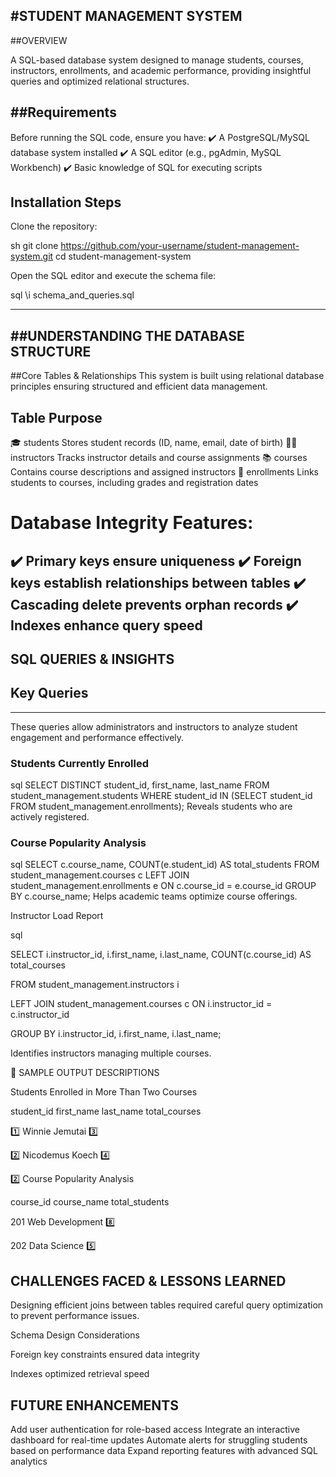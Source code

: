 #STUDENT MANAGEMENT SYSTEM 
---

##OVERVIEW

A SQL-based database system designed to manage students, courses, instructors, enrollments, and academic performance, providing insightful queries
and optimized relational structures.
 
##Requirements
---

Before running the SQL code, ensure you have: 
✔️ A PostgreSQL/MySQL database system installed 
✔️ A SQL editor (e.g., pgAdmin, MySQL Workbench) 
✔️ Basic knowledge of SQL for executing scripts

  ## Installation Steps
  Clone the repository:

sh
git clone https://github.com/your-username/student-management-system.git
cd student-management-system
 
  Open the SQL editor and execute the schema file:

sql
\i schema_and_queries.sql

---
 ##UNDERSTANDING THE DATABASE STRUCTURE
 ---
  ##Core Tables & Relationships
This system is built using relational database principles ensuring structured and efficient data management.

  Table	   Purpose
---
🎓 students	Stores student records (ID, name, email, date of birth)
👨‍🏫 instructors	Tracks instructor details and course assignments
📚 courses	Contains course descriptions and assigned instructors
📝 enrollments	Links students to courses, including grades and registration dates
 # Database Integrity Features:
✔️ Primary keys ensure uniqueness 
✔️ Foreign keys establish relationships between tables
✔️ Cascading delete prevents orphan records 
✔️ Indexes enhance query speed
---
## SQL QUERIES & INSIGHTS
## Key Queries
---
These queries allow administrators and instructors to analyze student engagement and performance effectively.

### Students Currently Enrolled

sql
SELECT DISTINCT student_id, first_name, last_name 
FROM student_management.students 
WHERE student_id IN (SELECT student_id FROM student_management.enrollments);
Reveals students who are actively registered.

### Course Popularity Analysis

sql
SELECT c.course_name, COUNT(e.student_id) AS total_students
FROM student_management.courses c
LEFT JOIN student_management.enrollments e ON c.course_id = e.course_id
GROUP BY c.course_name;
Helps academic teams optimize course offerings.

 Instructor Load Report

sql

SELECT i.instructor_id, i.first_name, i.last_name, COUNT(c.course_id) AS total_courses

FROM student_management.instructors i

LEFT JOIN student_management.courses c ON i.instructor_id = c.instructor_id

GROUP BY i.instructor_id, i.first_name, i.last_name;

Identifies instructors managing multiple courses.

📸 SAMPLE OUTPUT DESCRIPTIONS

 Students Enrolled in More Than Two Courses

 student_id	  first_name	  last_name	  total_courses

1️⃣	Winnie	Jemutai	3️⃣

2️⃣	Nicodemus	Koech	4️⃣

2️⃣ Course Popularity Analysis

 course_id	  course_name	  total_students

201	Web Development	8️⃣

202	Data Science	5️⃣


 ## CHALLENGES FACED & LESSONS LEARNED
 
  Designing efficient joins between tables required careful query optimization to prevent performance issues.

  Schema Design Considerations

 Foreign key constraints ensured data integrity
 
 Indexes optimized retrieval speed 
 

## FUTURE ENHANCEMENTS

  Add user authentication for role-based access 
  Integrate an interactive dashboard for real-time updates 
  Automate alerts for struggling students based on performance data 
  Expand reporting features with advanced SQL analytics
